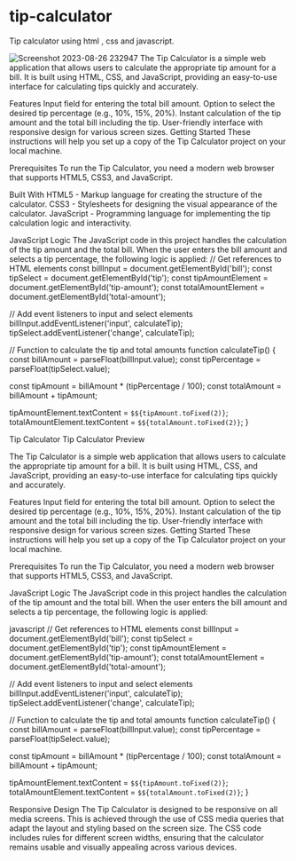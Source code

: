 # tip-calculator
Tip calculator using html , css and javascript.



![Screenshot 2023-08-26 232947](https://github.com/amaan-bhati/tip-calculator/assets/94218318/05594f5a-a33f-4859-ba4e-67df191a510a)
The Tip Calculator is a simple web application that allows users to calculate the appropriate tip amount for a bill. It is built using HTML, CSS, and JavaScript, providing an easy-to-use interface for calculating tips quickly and accurately.

Features
Input field for entering the total bill amount.
Option to select the desired tip percentage (e.g., 10%, 15%, 20%).
Instant calculation of the tip amount and the total bill including the tip.
User-friendly interface with responsive design for various screen sizes.
Getting Started
These instructions will help you set up a copy of the Tip Calculator project on your local machine.

Prerequisites
To run the Tip Calculator, you need a modern web browser that supports HTML5, CSS3, and JavaScript.

Built With
HTML5 - Markup language for creating the structure of the calculator.
CSS3 - Stylesheets for designing the visual appearance of the calculator.
JavaScript - Programming language for implementing the tip calculation logic and interactivity.

JavaScript Logic
The JavaScript code in this project handles the calculation of the tip amount and the total bill. When the user enters the bill amount and selects a tip percentage, the following logic is applied:
// Get references to HTML elements
const billInput = document.getElementById('bill');
const tipSelect = document.getElementById('tip');
const tipAmountElement = document.getElementById('tip-amount');
const totalAmountElement = document.getElementById('total-amount');

// Add event listeners to input and select elements
billInput.addEventListener('input', calculateTip);
tipSelect.addEventListener('change', calculateTip);

// Function to calculate the tip and total amounts
function calculateTip() {
  const billAmount = parseFloat(billInput.value);
  const tipPercentage = parseFloat(tipSelect.value);
  
  const tipAmount = billAmount * (tipPercentage / 100);
  const totalAmount = billAmount + tipAmount;
  
  tipAmountElement.textContent = `$${tipAmount.toFixed(2)}`;
  totalAmountElement.textContent = `$${totalAmount.toFixed(2)}`;
}


Tip Calculator
Tip Calculator Preview

The Tip Calculator is a simple web application that allows users to calculate the appropriate tip amount for a bill. It is built using HTML, CSS, and JavaScript, providing an easy-to-use interface for calculating tips quickly and accurately.

Features
Input field for entering the total bill amount.
Option to select the desired tip percentage (e.g., 10%, 15%, 20%).
Instant calculation of the tip amount and the total bill including the tip.
User-friendly interface with responsive design for various screen sizes.
Getting Started
These instructions will help you set up a copy of the Tip Calculator project on your local machine.

Prerequisites
To run the Tip Calculator, you need a modern web browser that supports HTML5, CSS3, and JavaScript.

JavaScript Logic
The JavaScript code in this project handles the calculation of the tip amount and the total bill. When the user enters the bill amount and selects a tip percentage, the following logic is applied:

javascript
// Get references to HTML elements
const billInput = document.getElementById('bill');
const tipSelect = document.getElementById('tip');
const tipAmountElement = document.getElementById('tip-amount');
const totalAmountElement = document.getElementById('total-amount');

// Add event listeners to input and select elements
billInput.addEventListener('input', calculateTip);
tipSelect.addEventListener('change', calculateTip);

// Function to calculate the tip and total amounts
function calculateTip() {
  const billAmount = parseFloat(billInput.value);
  const tipPercentage = parseFloat(tipSelect.value);
  
  const tipAmount = billAmount * (tipPercentage / 100);
  const totalAmount = billAmount + tipAmount;
  
  tipAmountElement.textContent = `$${tipAmount.toFixed(2)}`;
  totalAmountElement.textContent = `$${totalAmount.toFixed(2)}`;
}



Responsive Design
The Tip Calculator is designed to be responsive on all media screens. This is achieved through the use of CSS media queries that adapt the layout and styling based on the screen size. The CSS code includes rules for different screen widths, ensuring that the calculator remains usable and visually appealing across various devices.
